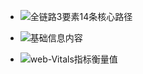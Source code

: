 * ![全链路3要素14条核心路径](https://static001.geekbang.org/resource/image/e5/f2/e59006be8934081b13f186be552527f2.jpg?wh=5423x3171)



* ![基础信息内容](https://static001.geekbang.org/resource/image/de/0a/de14ac7ac82af721c1b98055fc3aca0a.jpg?wh=2559x1601)



* ![web-Vitals指标衡量值](https://static001.geekbang.org/resource/image/d4/d5/d4a0a694ff9ff59278f349aa5b8ee9d5.png?wh=2077x888)